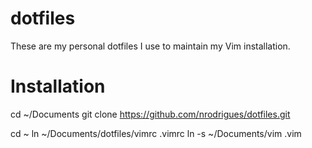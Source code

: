 dotfiles
========

These are my personal dotfiles I use to maintain my Vim installation.

Installation
============

cd ~/Documents
git clone https://github.com/nrodrigues/dotfiles.git

cd ~
ln ~/Documents/dotfiles/vimrc .vimrc
ln -s ~/Documents/vim .vim
